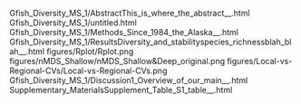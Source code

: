 Gfish_Diversity_MS_1/AbstractThis_is_where_the_abstract__.html
Gfish_Diversity_MS_1/untitled.html
Gfish_Diversity_MS_1/Methods_Since_1984_the_Alaska__.html
Gfish_Diversity_MS_1/ResultsDiversity_and_stabilityspecies_richnessblah_blah__.html
figures/Rplot/Rplot.png
figures/nMDS_Shallow/nMDS_Shallow&Deep_original.png
figures/Local-vs-Regional-CVs/Local-vs-Regional-CVs.png
Gfish_Diversity_MS_1/Discussion1_Overview_of_our_main__.html
Supplementary_MaterialsSupplement_Table_S1_table__.html
